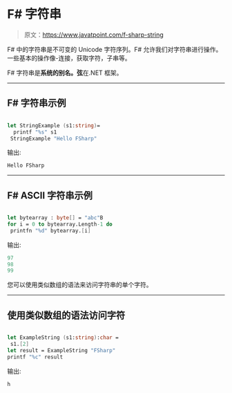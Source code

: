 # F# 字符串

> 原文：<https://www.javatpoint.com/f-sharp-string>

F# 中的字符串是不可变的 Unicode 字符序列。F# 允许我们对字符串进行操作。一些基本的操作像-连接，获取字符，子串等。

F# 字符串是**系统的别名。弦**在.NET 框架。

* * *

## F# 字符串示例

```fsharp

let StringExample (s1:string)=
  printf "%s" s1
 StringExample "Hello FSharp"

```

输出:

```fsharp
Hello FSharp

```

* * *

## F# ASCII 字符串示例

```fsharp

let bytearray : byte[] = "abc"B
for i = 0 to bytearray.Length-1 do
 printfn "%d" bytearray.[i]

```

输出:

```fsharp
97
98
99

```

您可以使用类似数组的语法来访问字符串的单个字符。

* * *

## 使用类似数组的语法访问字符

```fsharp

let ExampleString (s1:string):char = 
 s1.[2]
let result = ExampleString "FSharp"
printf "%c" result

```

输出:

```fsharp
h

```